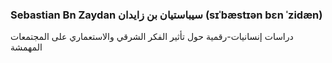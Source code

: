 ### Sebastian Bn Zaydan سيباستيان بن زايدان (sɪˈbæstɪən bɛn ˈzidæn)
دراسات إنسانيات-رقمية حول تأثير الفكر الشرقي والاستعماري على المجتمعات المهمشة

<!--
**sebastian-bn-zaydan/sebastian-bn-zaydan** is a ✨ _special_ ✨ repository because its `README.md` (this file) appears on your GitHub profile.

Here are some ideas to get you started:

- 🔭 I’m currently working on ...
- 🌱 I’m currently learning ...
- 👯 I’m looking to collaborate on ...
- 🤔 I’m looking for help with ...
- 💬 Ask me about ...
- 📫 How to reach me: ...
- 😄 Pronouns: ...
- ⚡ Fun fact: ...
-->
